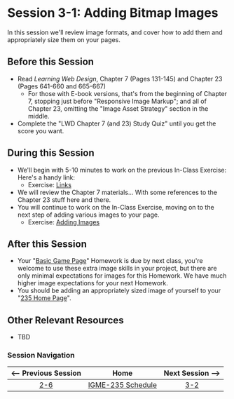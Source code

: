 # Session 3-1: Adding Bitmap Images

In this session we'll review image formats, and cover how to add them and appropriately size them on your pages.

## Before this Session
- Read *Learning Web Design*, Chapter 7 (Pages 131-145) and Chapter 23 (Pages 641-660 and 665-667)
    - For those with E-book versions, that's from the beginning of Chapter 7, stopping just before "Responsive Image Markup"; and all of Chapter 23, omitting the "Image Asset Strategy" section in the middle.
- Complete the "LWD Chapter 7 (and 23) Study Quiz" until you get the score you want. 

## During this Session
- We'll begin with 5-10 minutes to work on the previous In-Class Exercise:  Here's a handy link:
    - Exercise: [Links](../exercises/links.md)
- We will review the Chapter 7 materials... With some references to the Chapter 23 stuff here and there.
- You will continue to work on the In-Class Exercise, moving on to the next step of adding various images to your page.
    - Exercise: [Adding Images](https://github.com/dccircuit/IGME-235-Fall-2019/blob/master/exercises/images.md)

## After this Session
- Your "[Basic Game Page](https://github.com/tonethar/IGME-235-Shared/blob/master/hw/basicpage.md)" Homework is due by next class, you're welcome to use these extra image skills in your project, but there are only minimal expectations for images for this Homework.  We have much higher image expectations for your next Homework.
- You should be adding an appropriately sized image of yourself to your "[235 Home Page](https://github.com/tonethar/IGME-235-Shared/blob/master/hw/homepage.md)".

## Other Relevant Resources
- TBD

### Session Navigation

| <-- Previous Session |               Home                  | Next Session --> |
|:--------------------:|:-----------------------------------:|:----------------:|
|  [2-6](2-6.md)       | [IGME-235 Schedule](../schedule.md) |   [3-2](3-2.md)  |

